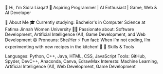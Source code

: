 👋 Hi, I'm Sidra Liaqat!
🌟 Aspiring Programmer | AI Enthusiast | Game, Web & AI Developer

📖 About Me
🎓 Currently studying: Bachelor's in Computer Science at Fatima Jinnah Women University
👩‍💻 Passionate about: Software Development, Artificial Intelligence (AI), Game Development, and Web Development
😄 Pronouns: She/Her
⚡ Fun fact: When I’m not coding, I’m experimenting with new recipes in the kitchen! 🍳
🚀 Skills & Tools

Languages: Python, C++, Java, HTML, CSS, JavaScript
Tools: GitHub, Spyder, DevC++, Anaconda, Canva, EdrawMax
Interests: Machine Learning, Artificial Intelligence (AI), Web Development, Game Development
